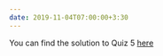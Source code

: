 ```yaml
---
date: 2019-11-04T07:00:00+3:30
---
```

You can find the solution to Quiz 5 [here](static_files/quizes/Quiz5-Solution.pdf)